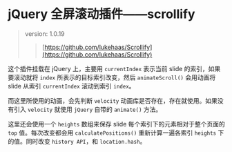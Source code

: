 # jQuery 全屏滚动插件——scrollify

> version:  1.0.19
>> [https://github.com/lukehaas/Scrollify](https://github.com/lukehaas/Scrollify)

这个插件挂载在 jQuery 上，主要用 `currentIndex` 表示当前 slide 的索引，如果要滚动就将 `index` 所表示的目标索引改变，然后 `animateScroll()` 会用动画将 slide 从索引 `currentIndex` 滚动到索引 `index`。

而这里所使用的动画，会先判断 `velocity` 动画库是否存在，存在就使用。如果没有引入 `velocity` 就使用 `jQuery` 自带的 `animate()` 方法。

这里还会使用一个 `heights` 数组来保存 slide 每个索引下的元素相对于整个页面的 `top` 值。每次改变都会用 `calculatePositions()` 重新计算一遍各索引 `heights` 下的值。同时改变 `history API`，和 `location.hash`。